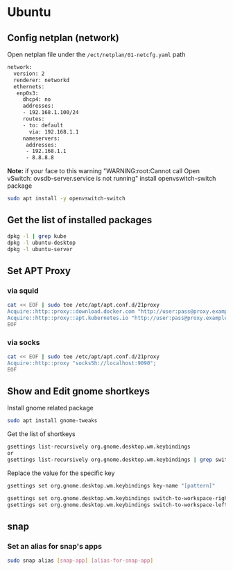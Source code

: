 # Ubuntu

## Config netplan (network)

Open netplan file under the `/ect/netplan/01-netcfg.yaml` path

```bash
network:
  version: 2
  renderer: networkd
  ethernets:
   enp0s3:
     dhcp4: no
     addresses:
     - 192.168.1.100/24
     routes:
     - to: default
       via: 192.168.1.1
     nameservers:
      addresses:
      - 192.168.1.1
      - 8.8.8.8
```

**Note:** if your face to this warning "WARNING:root:Cannot call Open vSwitch: ovsdb-server.service is not running" install openvswitch-switch package

```bash
sudo apt install -y openvswitch-switch
```

## Get the list of installed packages

```bash
dpkg -l | grep kube
dpkg -l ubuntu-desktop
dpkg -l ubuntu-server
```

## Set APT Proxy

### via squid

```bash
cat << EOF | sudo tee /etc/apt/apt.conf.d/21proxy
Acquire::http::proxy::download.docker.com "http://user:pass@proxy.example.com:3128/";
Acquire::http::proxy::apt.kubernetes.io "http://user:pass@proxy.example.com:3128/";
EOF
```

### via socks

```bash
cat << EOF | sudo tee /etc/apt/apt.conf.d/21proxy
Acquire::http::proxy "socks5h://localhost:9090";
EOF
```

## Show and Edit gnome shortkeys

Install gnome related package

```bash
sudo apt install gnome-tweaks
```

Get the list of shortkeys

```bash
gsettings list-recursively org.gnome.desktop.wm.keybindings
or
gsettings list-recursively org.gnome.desktop.wm.keybindings | grep switch-to-workspace
```

Replace the value for the specific key

```bash
gsettings set org.gnome.desktop.wm.keybindings key-name "[pattern]"

gsettings set org.gnome.desktop.wm.keybindings switch-to-workspace-right  "['<Super>Page_Down', '<Super><Alt>Right']"
gsettings set org.gnome.desktop.wm.keybindings switch-to-workspace-left   "['<Super>Page_Up', '<Super><Alt>Left']"
```

## snap

### Set an alias for snap's apps

```bash
sudo snap alias [snap-app] [alias-for-snap-app]
```
